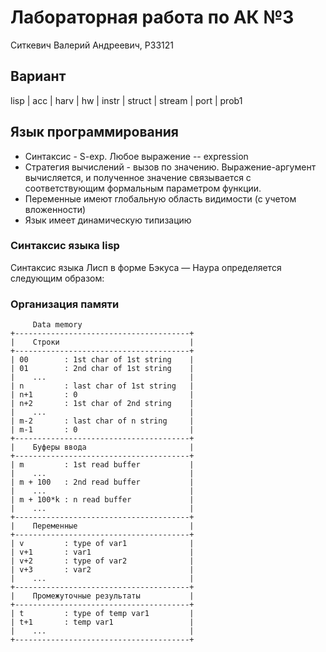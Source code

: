 # Лабораторная работа по АК №3
Ситкевич Валерий Андреевич, P33121
## Вариант 
lisp | acc | harv | hw | instr | struct | stream | port | prob1

## Язык программирования

- Синтаксис - S-exp. Любое выражение -- expression
- Стратегия вычислений - вызов по значению. Выражение-аргумент вычисляется, и полученное значение связывается с соответствующим формальным параметром функции.
- Переменные имеют глобальную область видимости (с учетом вложенности)
- Язык имеет динамическую типизацию

### Синтаксис языка lisp
Синтаксис языка Лисп в форме Бэкуса — Наура определяется следующим образом:

### Организация памяти

```text
     Data memory
+---------------------------------------+
|    Строки                             |
+---------------------------------------+
| 00        : 1st char of 1st string    |  
| 01        : 2nd char of 1st string    |
|    ...                                |
| n         : last char of 1st string   |
| n+1       : 0                         |
| n+2       : 1st char of 2nd string    |
|    ...                                |
| m-2       : last char of n string     |
| m-1       : 0                         |
+---------------------------------------+
|    Буферы ввода                       |
+---------------------------------------+
| m         : 1st read buffer           |
|    ...                                |
| m + 100   : 2nd read buffer           |
|    ...                                |
| m + 100*k : n read buffer             |
|    ...                                |
+---------------------------------------+
|    Переменные                         |
+---------------------------------------+
| v         : type of var1              |
| v+1       : var1                      |
| v+2       : type of var2              |
| v+3       : var2                      |
|    ...                                |
+---------------------------------------+
|    Промежуточные результаты           |
+---------------------------------------+
| t         : type of temp var1         |
| t+1       : temp var1                 |
|    ...                                |
+---------------------------------------+
```
